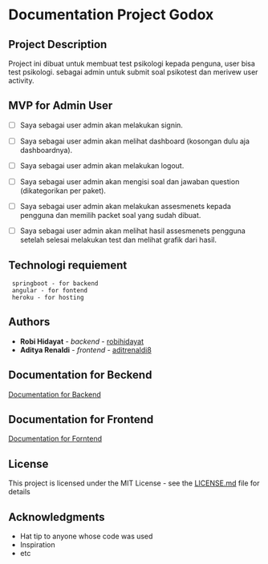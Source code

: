 # Documentation Project Godox

## Project Description
Project ini dibuat untuk membuat test psikologi kepada penguna, user bisa test psikologi. 
sebagai admin untuk submit soal psikotest dan merivew user activity.  

## MVP for Admin User

 - [ ] Saya sebagai user admin akan melakukan signin.
 - [ ] Saya sebagai user admin akan melihat dashboard (kosongan dulu aja dashboardnya).
 - [ ] Saya sebagai user admin akan melakukan logout.
 - [ ] Saya sebagai user admin akan mengisi soal dan jawaban question (dikategorikan per paket).
 - [ ] Saya sebagai user admin akan melakukan assesmenets kepada pengguna dan memilih packet soal yang sudah dibuat.
 - [ ] Saya sebagai user admin akan melihat hasil assesmenets pengguna setelah selesai melakukan test dan melihat grafik dari hasil. 


## Technologi requiement

```
 springboot - for backend
 angular - for fontend
 heroku - for hosting
```  

## Authors

* **Robi Hidayat** - *backend* - [robihidayat](https://github.com/robihidayat)
* **Aditya Renaldi** - *frontend* - [aditrenaldi8](https://github.com/aditrenaldi8)



## Documentation for Beckend
[Documentation for Backend](backend/README.md)

## Documentation for Frontend 
[Documentation for Forntend](frontend/README.md)

## License

This project is licensed under the MIT License - see the [LICENSE.md](LICENSE.md) file for details

## Acknowledgments

* Hat tip to anyone whose code was used
* Inspiration
* etc



